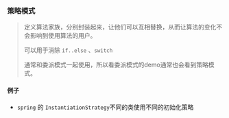 ### 策略模式

> 定义算法家族，分别封装起来，让他们可以互相替换，从而让算法的变化不会影响到使用算法的用户。
>
> 可以用于消除 `if..else` 、`switch`
>
> 通常和委派模式一起使用，所以看委派模式的demo通常也会看到策略模式。

#### 例子

* `spring` 的 `InstantiationStrategy`不同的类使用不同的初始化策略
